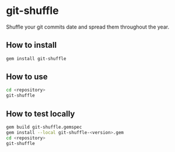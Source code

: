 # git-shuffle
Shuffle your git commits date and spread them throughout the year.

## How to install
```bash
gem install git-shuffle
```

## How to use
```bash
cd <repository>
git-shuffle
```

## How to test locally
```bash
gem build git-shuffle.gemspec
gem install --local git-shuffle-<version>.gem
cd <repository>
git-shuffle
```
